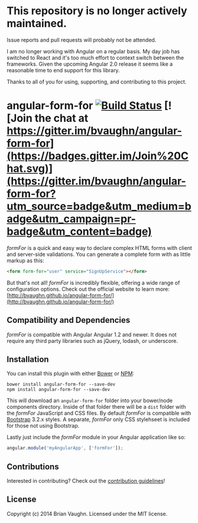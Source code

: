 # This repository is no longer actively maintained.

Issue reports and pull requests will probably not be attended.

I am no longer working with Angular on a regular basis. My day job has switched to React and it's too much effort to context switch between the frameworks. Given the upcoming Angular 2.0 release it seems like a reasonable time to end support for this library.

Thanks to all of you for using, supporting, and contributing to this project.

# angular-form-for [![Build Status](https://travis-ci.org/bvaughn/angular-form-for.svg)](https://travis-ci.org/bvaughn/angular-form-for) [![Join the chat at https://gitter.im/bvaughn/angular-form-for](https://badges.gitter.im/Join%20Chat.svg)](https://gitter.im/bvaughn/angular-form-for?utm_source=badge&utm_medium=badge&utm_campaign=pr-badge&utm_content=badge)

*formFor* is a quick and easy way to declare complex HTML forms with client and server-side validations.
You can generate a complete form with as little markup as this:

```html
<form form-for="user" service="SignUpService"></form>
```

But that's not all! *formFor* is incredibly flexible, offering a wide range of configuration options.
Check out the official website to learn more:
[http://bvaughn.github.io/angular-form-for/](http://bvaughn.github.io/angular-form-for/)

## Compatibility and Dependencies

*formFor* is compatible with Angular Angular 1.2 and newer. It does not require any third party libraries such as jQuery, lodash, or underscore.

## Installation

You can install this plugin with either [Bower](http://bower.io/) or [NPM](https://www.npmjs.org/):

```shell
bower install angular-form-for --save-dev
npm install angular-form-for --save-dev
```

This will download an `angular-form-for` folder into your bower/node components directory. Inside of that folder there will be a `dist` folder with the *formFor* JavaScript and CSS files. By default *formFor* is compatible with [Bootstrap](getbootstrap.com) 3.2.x styles. A separate, *formFor* only CSS stylehseet is included for those not using Bootstrap.

Lastly just include the *formFor* module in your Angular application like so:

```js
angular.module('myAngularApp', ['formFor']);
```

## Contributions

Interested in contributing? Check out the [contribution guidelines](CONTRIBUTING.md)!

## License

Copyright (c) 2014 Brian Vaughn. Licensed under the MIT license.
